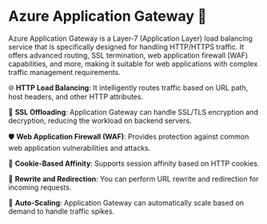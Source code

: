 # Azure Application Gateway 🚀

Azure Application Gateway is a Layer-7 (Application Layer) load balancing service that is specifically designed for handling HTTP/HTTPS traffic. It offers advanced routing, SSL termination, web application firewall (WAF) capabilities, and more, making it suitable for web applications with complex traffic management requirements.

🌐 **HTTP Load Balancing**: It intelligently routes traffic based on URL path, host headers, and other HTTP attributes.

🔐 **SSL Offloading**: Application Gateway can handle SSL/TLS encryption and decryption, reducing the workload on backend servers.

🛡️ **Web Application Firewall (WAF)**: Provides protection against common web application vulnerabilities and attacks.

🍪 **Cookie-Based Affinity**: Supports session affinity based on HTTP cookies.

🔄 **Rewrite and Redirection**: You can perform URL rewrite and redirection for incoming requests.

🚀 **Auto-Scaling**: Application Gateway can automatically scale based on demand to handle traffic spikes.